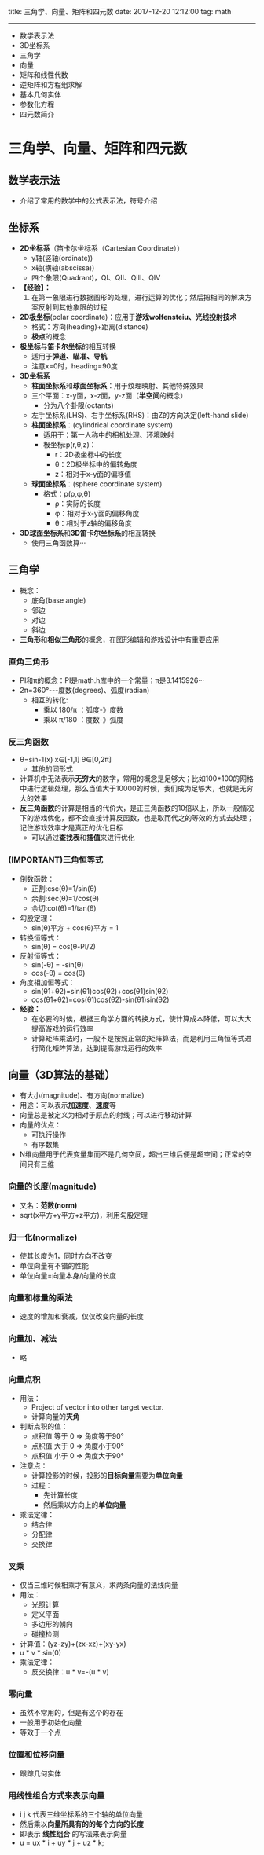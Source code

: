 title: 三角学、向量、矩阵和四元数
date: 2017-12-20 12:12:00
tag: math

---

* 数学表示法
* 3D坐标系
* 三角学
* 向量
* 矩阵和线性代数
* 逆矩阵和方程组求解
* 基本几何实体
* 参数化方程
* 四元数简介

<!--more-->

# 三角学、向量、矩阵和四元数 #

## 数学表示法 ##

* 介绍了常用的数学中的公式表示法，符号介绍

## 坐标系 ##

* **2D坐标系**（笛卡尔坐标系（Cartesian Coordinate））
	* y轴(竖轴(ordinate))
	* x轴(横轴(abscissa))
	* 四个象限(Quadrant)，QⅠ、QⅡ、QⅢ、QⅣ
* **【经验】：**
	1. 在第一象限进行数据图形的处理，进行运算的优化；然后把相同的解决方案反射到其他象限的过程
* **2D极坐标**(polar coordinate)：应用于**游戏wolfensteiu、光线投射技术**
	* 格式：方向(heading)+距离(distance)
	* **极点**的概念
* **极坐标**与**笛卡尔坐标**的相互转换
	* 适用于**弹道、瞄准、导航**
	* 注意x=0时，heading=90度
* **3D坐标系**
	* **柱面坐标系**和**球面坐标系**：用于纹理映射、其他特殊效果
	* 三个平面：x-y面，x-z面，y-z面（**半空间**的概念）
		* 分为八个卦限(octants)
	* 左手坐标系(LHS)、右手坐标系(RHS)：由Z的方向决定(left-hand slide)
	* **柱面坐标系**：(cylindrical coordinate system)
		* 适用于：第一人称中的相机处理、环境映射
		* 极坐标:p(r,θ,z)：
			* r：2D极坐标中的长度
			* θ：2D极坐标中的偏转角度
			* z：相对于x-y面的偏移值
	* **球面坐标系**：(sphere coordinate system)
		* 格式：p(ρ,φ,θ)
			* ρ：实际的长度
			* φ：相对于x-y面的偏移角度
			* θ：相对于z轴的偏移角度
* **3D球面坐标系**和**3D笛卡尔坐标系**的相互转换
	* 使用三角函数算···

## 三角学 ##

* 概念：
	* 底角(base angle)
	* 邻边
	* 对边
	* 斜边
* **三角形**和**相似三角形**的概念，在图形编辑和游戏设计中有重要应用

### 直角三角形 ###

* PI和π的概念：PI是math.h库中的一个常量；π是3.1415926···
* 2π=360°---度数(degrees)、弧度(radian)
	* 相互的转化:
		* 乘以 180/π	：弧度-》度数
		* 乘以 π/180	：度数-》弧度

### 反三角函数 ###

* θ=sin-1(x) x∈[-1,1] θ∈[0,2π]
	* 其他的同形式
* 计算机中无法表示**无穷大**的数字，常用的概念是足够大；比如100*100的网格中进行逻辑处理，那么当值大于10000的时候，我们成为足够大，也就是无穷大的效果
* **反三角函数**的计算是相当的代价大，是正三角函数的10倍以上，所以一般情况下的游戏优化，都不会直接计算反函数，也是取而代之的等效的方式去处理；记住游戏效率才是真正的优化目标
	* 可以通过**查找表**和**插值**来进行优化

### (IMPORTANT)三角恒等式 ###

* 倒数函数：
	* 正割:csc(θ)=1/sin(θ)
	* 余割:sec(θ)=1/cos(θ)
	* 余切:cot(θ)=1/tan(θ)
* 勾股定理：
	* sin(θ)平方 + cos(θ)平方 = 1
* 转换恒等式：
	* sin(θ) = cos(θ-PI/2)
* 反射恒等式：
	* sin(-θ) = -sin(θ)
	* cos(-θ) = cos(θ)
* 角度相加恒等式：
	* sin(θ1+θ2)=sin(θ1)cos(θ2)+cos(θ1)sin(θ2)
	* cos(θ1+θ2)=cos(θ1)cos(θ2)-sin(θ1)sin(θ2)
* **经验：**
	* 在必要的时候，根据三角学方面的转换方式，使计算成本降低，可以大大提高游戏的运行效率
	* 计算矩阵乘法时，一般不是按照正常的矩阵算法，而是利用三角恒等式进行简化矩阵算法，达到提高游戏运行的效率

## 向量（3D算法的基础） ##

* 有大小(magnitude)、有方向(normalize)
* 用途：可以表示**加速度**、**速度**等
* 向量总是被定义为相对于原点的射线；可以进行移动计算
* 向量的优点：
	* 可执行操作
	* 有序数集
* N维向量用于代表变量集而不是几何空间，超出三维后便是超空间；正常的空间只有三维

### 向量的长度(magnitude) ###

* 又名：**范数(norm)**
* sqrt(x平方+y平方+z平方)，利用勾股定理

### 归一化(normalize) ###

* 使其长度为1，同时方向不改变
* 单位向量有不错的性能
* 单位向量=向量本身/向量的长度

### 向量和标量的乘法 ###

* 速度的增加和衰减，仅仅改变向量的长度

### 向量加、减法 ###

* 略

### 向量点积 ###

* 用法：
	* Project of vector into other target vector.
	* 计算向量的**夹角**
* 判断点积的值：
	* 点积值 等于 0 => 角度等于90°
	* 点积值 大于 0 => 角度小于90°
	* 点积值 小于 0 => 角度大于90°
* 注意点：
	* 计算投影的时候，投影的**目标向量**需要为**单位向量**
	* 过程：
		* 先计算长度
		* 然后乘以方向上的**单位向量**
* 乘法定律：
	* 结合律
	* 分配律
	* 交换律

### 叉乘 ###

* 仅当三维时候相乘才有意义，求两条向量的法线向量
* 用法：
	* 光照计算
	* 定义平面
	* 多边形的朝向
	* 碰撞检测
* 计算值：(yz-zy)+(zx-xz)+(xy-yx)
* u * v * sin(0)
* 乘法定律：
	* 反交换律：u * v=-(u * v)

### 零向量 ###

* 虽然不常用的，但是有这个的存在
* 一般用于初始化向量
* 等效于一个点

### 位置和位移向量 ###

* 跟踪几何实体

### 用线性组合方式来表示向量 ###

* i j k 代表三维坐标系的三个轴的单位向量
* 然后乘以**向量所具有的的每个方向的长度**
* 即表示 **线性组合** 的写法来表示向量
* u = ux * i + uy * j + uz * k;